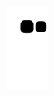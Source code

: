 

![Snake animation](https://github.com/anaclara-s/anaclara-s/blob/output/github-contribution-grid-snake.svg)
